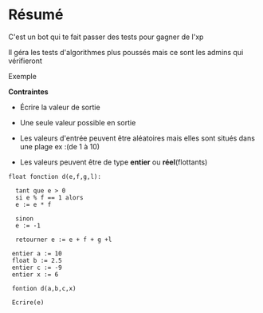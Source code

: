 # Résumé
  
  C'est un bot qui te fait passer des  tests pour gagner de l'xp
  
  Il géra les tests d'algorithmes plus poussés mais ce sont les admins qui vérifieront

Exemple

  
  
   **Contraintes**
   
   * Écrire la valeur de sortie
  
  * Une seule valeur possible en sortie
  
  * Les valeurs d'entrée peuvent être aléatoires mais elles sont situés dans une plage ex :(de 1 à 10)
  
  * Les valeurs peuvent être de type **entier** ou **réel**(flottants) 


```
float fonction d(e,f,g,l):
 
  tant que e > 0 
  si e % f == 1 alors
  e := e * f
  
  sinon
  e := -1
  
  retourner e := e + f + g +l
  
 entier a := 10
 float b := 2.5
 entier c := -9
 entier x := 6
  
 fontion d(a,b,c,x)
  
 Ecrire(e)
